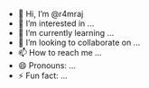 - 👋 Hi, I’m @r4mraj
- 👀 I’m interested in ...
- 🌱 I’m currently learning ...
- 💞️ I’m looking to collaborate on ...
- 📫 How to reach me ...
- 😄 Pronouns: ...
- ⚡ Fun fact: ...

<!---
r4mraj/r4mraj is a ✨ special ✨ repository because its `README.md` (this file) appears on your GitHub profile.
You can click the Preview link to take a look at your changes.
--->
